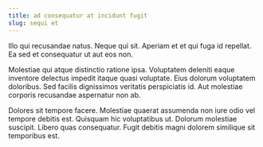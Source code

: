 ```yaml
---
title: ad consequatur at incidunt fugit
slug: sequi et
---
```


Illo qui recusandae natus. Neque qui sit. Aperiam et et qui fuga id repellat. Ea sed et consequatur ut aut eos non.

Molestiae qui atque distinctio ratione ipsa. Voluptatem deleniti eaque inventore delectus impedit itaque quasi voluptate. Eius dolorum voluptatem doloribus. Sed facilis dignissimos veritatis perspiciatis id. Aut molestiae corporis recusandae aspernatur non ab.

Dolores sit tempore facere. Molestiae quaerat assumenda non iure odio vel tempore debitis est. Quisquam hic voluptatibus ut. Dolorum molestiae suscipit. Libero quas consequatur. Fugit debitis magni dolorem similique sit temporibus est.
